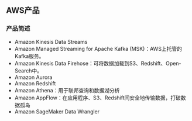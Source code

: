 ## AWS产品

### 产品简述

- Amazon Kinesis Data Streams
- Amazon Managed Streaming for Apache Kafka (MSK)：AWS上托管的Kafka服务。
- Amazon Kinesis Data Firehose：可将数据加载到S3、Redshift、Open-Search中。
- Amazon Aurora
- Amazon Redshift
- Amazon Athena：用于联邦查询和数据湖分析
- Amazon AppFlow：在应用程序、S3、Redshift间安全地传输数据，打破数据孤岛
- Amazon SageMaker Data Wrangler